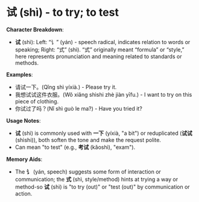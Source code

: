 # **试 (shì) - to try; to test**

**Character Breakdown**:  
- **试** (shì): Left: “讠” (yán) - speech radical, indicates relation to words or speaking; Right: “式” (shì). “式” originally meant “formula” or “style,” here represents pronunciation and meaning related to standards or methods.

**Examples**:  
- 请试一下。(Qǐng shì yíxià.) - Please try it.  
- 我想试试这件衣服。(Wǒ xiǎng shìshi zhè jiàn yīfu.) - I want to try on this piece of clothing.  
- 你试过了吗？(Nǐ shì guò le ma?) - Have you tried it?

**Usage Notes**:  
- **试** (shì) is commonly used with **一下** (yíxià, "a bit") or reduplicated (**试试** (shìshi)), both soften the tone and make the request polite.  
- Can mean "to test" (e.g., **考试** (kǎoshì), "exam").

**Memory Aids**:  
- The **讠** (yán, speech) suggests some form of interaction or communication; the **式** (shì, style/method) hints at trying a way or method-so **试** (shì) is "to try (out)" or "test (out)" by communication or action.